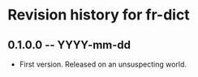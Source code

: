 # Revision history for fr-dict

## 0.1.0.0 -- YYYY-mm-dd

* First version. Released on an unsuspecting world.
